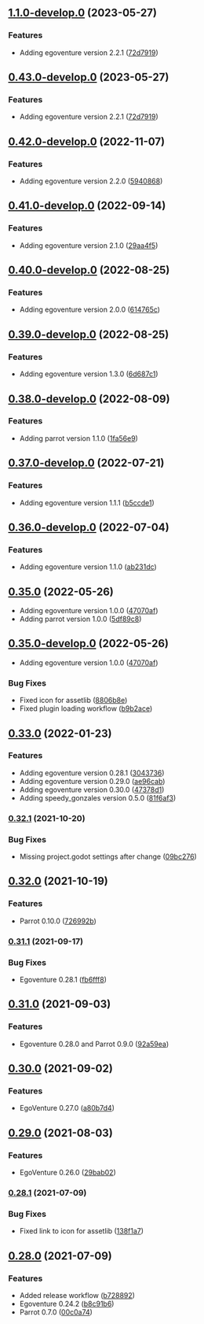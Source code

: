 ## [1.1.0-develop.0](https://github.com/deep-entertainment/egoventure-game-template/compare/1.0.0...1.1.0-develop.0) (2023-05-27)


### Features

* Adding egoventure version 2.2.1 ([72d7919](https://github.com/deep-entertainment/egoventure-game-template/commit/72d79190f3d3c2feef10c1cb0641fc0ab2c1364b))



## [0.43.0-develop.0](https://github.com/deep-entertainment/egoventure-game-template/compare/0.36.0...0.43.0-develop.0) (2023-05-27)


### Features

* Adding egoventure version 2.2.1 ([72d7919](https://github.com/deep-entertainment/egoventure-game-template/commit/72d79190f3d3c2feef10c1cb0641fc0ab2c1364b))



## [0.42.0-develop.0](https://github.com/deep-entertainment/egoventure-game-template/compare/0.35.0...0.42.0-develop.0) (2022-11-07)

### Features

* Adding egoventure version 2.2.0 ([5940868](https://github.com/deep-entertainment/egoventure-game-template/commit/59408681ea362a5a9567a3d4cc867dca0e5eebf2))



## [0.41.0-develop.0](https://github.com/deep-entertainment/egoventure-game-template/compare/0.35.0...0.41.0-develop.0) (2022-09-14)


### Features

* Adding egoventure version 2.1.0 ([29aa4f5](https://github.com/deep-entertainment/egoventure-game-template/commit/29aa4f5999a6fdeb4614b95c92c4530f15b8de0e))



## [0.40.0-develop.0](https://github.com/deep-entertainment/egoventure-game-template/compare/0.35.0...0.40.0-develop.0) (2022-08-25)


### Features

* Adding egoventure version 2.0.0 ([614765c](https://github.com/deep-entertainment/egoventure-game-template/commit/614765c0888ff63f39ecb26687b8b784fb6edcfb))



## [0.39.0-develop.0](https://github.com/deep-entertainment/egoventure-game-template/compare/0.35.0...0.39.0-develop.0) (2022-08-25)


### Features

* Adding egoventure version 1.3.0 ([6d687c1](https://github.com/deep-entertainment/egoventure-game-template/commit/6d687c13bddf0256ed7a5a01dc0e482559fd25b5))



## [0.38.0-develop.0](https://github.com/deep-entertainment/egoventure-game-template/compare/0.35.0...0.38.0-develop.0) (2022-08-09)


### Features

* Adding parrot version 1.1.0 ([1fa56e9](https://github.com/deep-entertainment/egoventure-game-template/commit/1fa56e9aec9edbd8e6312cf3b2ab966e2390161f))



## [0.37.0-develop.0](https://github.com/deep-entertainment/egoventure-game-template/compare/0.35.0...0.37.0-develop.0) (2022-07-21)


### Features

* Adding egoventure version 1.1.1 ([b5ccde1](https://github.com/deep-entertainment/egoventure-game-template/commit/b5ccde135374f25ef70ab4668a2e909254f789ad))



## [0.36.0-develop.0](https://github.com/deep-entertainment/egoventure-game-template/compare/0.35.0...0.36.0-develop.0) (2022-07-04)


### Features

* Adding egoventure version 1.1.0 ([ab231dc](https://github.com/deep-entertainment/egoventure-game-template/commit/ab231dcd8c9558ec8f10247c6a9e6e6d532f24a2))

## [0.35.0](https://github.com/deep-entertainment/egoventure-game-template/compare/0.34.0...0.35.0) (2022-05-26)

* Adding egoventure version 1.0.0 ([47070af](https://github.com/deep-entertainment/egoventure-game-template/commit/47070afb2d1694daa4a1a73fde26eee36b7d68a8))
* Adding parrot version 1.0.0 ([5df89c8](https://github.com/deep-entertainment/egoventure-game-template/commit/5df89c8928665441e93ae8e811fe98e569190fd6))

## [0.35.0-develop.0](https://github.com/deep-entertainment/egoventure-game-template/compare/0.34.0...0.35.0-develop.0) (2022-05-26)

* Adding egoventure version 1.0.0 ([47070af](https://github.com/deep-entertainment/egoventure-game-template/commit/47070afb2d1694daa4a1a73fde26eee36b7d68a8))

### Bug Fixes

* Fixed icon for assetlib ([8806b8e](https://github.com/deep-entertainment/egoventure-game-template/commit/8806b8e0baf714681026573778d8e3306c0e8d95))
* Fixed plugin loading workflow ([b9b2ace](https://github.com/deep-entertainment/egoventure-game-template/commit/b9b2ace62e3ed5455369340b8761c2bc8e1ca4a2))

## [0.33.0](https://github.com/deep-entertainment/egoventure-game-template/compare/0.32.1...0.33.0) (2022-01-23)


### Features

* Adding egoventure version 0.28.1 ([3043736](https://github.com/deep-entertainment/egoventure-game-template/commit/3043736b655505e258bc3e39641f62211ba3632e))
* Adding egoventure version 0.29.0 ([ae96cab](https://github.com/deep-entertainment/egoventure-game-template/commit/ae96cab5ddf8f39f6d6f27ed16c27ff872d7edb7))
* Adding egoventure version 0.30.0 ([47378d1](https://github.com/deep-entertainment/egoventure-game-template/commit/47378d14c581525f04f47944f29e58396c06f423))
* Adding speedy_gonzales version 0.5.0 ([81f6af3](https://github.com/deep-entertainment/egoventure-game-template/commit/81f6af3712097afcfd544c62a60212484bcd7fd5))



### [0.32.1](https://github.com/deep-entertainment/egoventure-game-template/compare/0.32.0...0.32.1) (2021-10-20)


### Bug Fixes

* Missing project.godot settings after change ([09bc276](https://github.com/deep-entertainment/egoventure-game-template/commit/09bc27689f39c9993b77bb6b6bc821ad432e1664))



## [0.32.0](https://github.com/deep-entertainment/egoventure-game-template/compare/0.31.1...0.32.0) (2021-10-19)


### Features

* Parrot 0.10.0 ([726992b](https://github.com/deep-entertainment/egoventure-game-template/commit/726992bc58bbeb6df863be17c8bc30c4bb3f368c))



### [0.31.1](https://github.com/deep-entertainment/egoventure-game-template/compare/0.31.0...0.31.1) (2021-09-17)


### Bug Fixes

* Egoventure 0.28.1 ([fb6fff8](https://github.com/deep-entertainment/egoventure-game-template/commit/fb6fff8c83c8a44e719804fa5227a17d27dee953))



## [0.31.0](https://github.com/deep-entertainment/egoventure-game-template/compare/0.30.0...0.31.0) (2021-09-03)


### Features

* Egoventure 0.28.0 and Parrot 0.9.0 ([92a59ea](https://github.com/deep-entertainment/egoventure-game-template/commit/92a59ea3a167c7c9988af2086ea0599cc44718d4))



## [0.30.0](https://github.com/deep-entertainment/egoventure-game-template/compare/0.29.0...0.30.0) (2021-09-02)


### Features

* EgoVenture 0.27.0 ([a80b7d4](https://github.com/deep-entertainment/egoventure-game-template/commit/a80b7d4170977f1aeeadfee5dc4a923bb0173466))



## [0.29.0](https://github.com/deep-entertainment/egoventure-game-template/compare/0.28.1...0.29.0) (2021-08-03)


### Features

* EgoVenture 0.26.0 ([29bab02](https://github.com/deep-entertainment/egoventure-game-template/commit/29bab023a6c7a57a799aeda2d21966f81ed1cb08))



### [0.28.1](https://github.com/deep-entertainment/egoventure-game-template/compare/0.28.0...0.28.1) (2021-07-09)


### Bug Fixes

* Fixed link to icon for assetlib ([138f1a7](https://github.com/deep-entertainment/egoventure-game-template/commit/138f1a754dfe543040d078e3eaafab76fdb33704))



## [0.28.0](https://github.com/deep-entertainment/egoventure-game-template/compare/0.27.0...0.28.0) (2021-07-09)


### Features

* Added release workflow ([b728892](https://github.com/deep-entertainment/egoventure-game-template/commit/b72889230b6d8bfd7239a2ee4709eb93d0f0bdff))
* Egoventure 0.24.2 ([b8c91b6](https://github.com/deep-entertainment/egoventure-game-template/commit/b8c91b6f2651a61071c6274de2547930abe5c4ee))
* Parrot 0.7.0 ([00c0a74](https://github.com/deep-entertainment/egoventure-game-template/commit/00c0a7477527bcf370dfe508dfafb687f9205a47))
